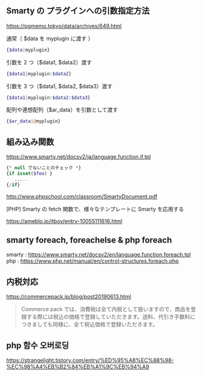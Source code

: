 ## Smarty の プラグインへの引数指定方法

https://pgmemo.tokyo/data/archives/649.html

通常（ \$data を myplugin に渡す ）

```php
{$data|myplugin}
```

引数を 2 つ（$data1, $data2）渡す

```php
{$data1|myplugin:$data2}
```

引数を 3 つ（$data1, $data2, \$data3）渡す

```php
{$data1|myplugin:$data2:$data3}
```

配列や連想配列（\$ar_data）を引数として渡す

```php
{$ar_data|@myplugin}
```

## 組み込み関数

https://www.smarty.net/docsv2/ja/language.function.if.tpl

```php
{* null でないことのチェック *}
{if isset($foo) }
   .....
{/if}
```

http://www.phpschool.com/classroom/SmartyDocument.pdf

[PHP] Smarty の fetch 関数で、様々なテンプレートに Smarty を応用する

https://ameblo.jp/itboy/entry-10055111616.html

## smarty foreach, foreachelse & php foreach

smarty : https://www.smarty.net/docsv2/en/language.function.foreach.tpl  
php : https://www.php.net/manual/en/control-structures.foreach.php

## 内税対応

https://commercepack.jp/blog/post20190613.html  
> Commerce pack では、消費税は全て内税として扱いますので、商品を登録する際には税込の価格で登録していただきます。送料、代引き手数料につきましても同様に、全て税込価格で登録いただきます。

## php 함수 오버로딩  

https://strangelight.tistory.com/entry/%ED%95%A8%EC%88%98-%EC%98%A4%EB%B2%84%EB%A1%9C%EB%94%A9
